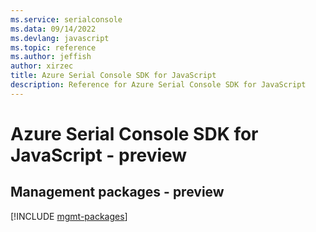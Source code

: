 ```yaml
---
ms.service: serialconsole
ms.data: 09/14/2022
ms.devlang: javascript
ms.topic: reference
ms.author: jeffish
author: xirzec
title: Azure Serial Console SDK for JavaScript
description: Reference for Azure Serial Console SDK for JavaScript
---
```

# Azure Serial Console SDK for JavaScript - preview

## Management packages - preview
[!INCLUDE [mgmt-packages](serial-console-mgmt-index.md)]
